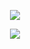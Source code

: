 <p align="center">
<img src="https://github-readme-stats.vercel.app/api?username=Tahahaha7&show_icons=true&theme=graywhite&bg_color=50,43cea2,185a9d&title_color=fff&text_color=fff&hide=contribs,issues" />
</p>
<p align="center">
<!--<img src="https://github-readme-stats.vercel.app/api/top-langs/?username=Tahahaha7&theme=graywhite&hide=python&layout=compact" />-->
</p>

<p align="center">
<img src="https://en405x9e9d2to88.m.pipedream.net" />
</p>
<!--e96443,904e95 eecda3,ef629f 43cea2,185a9d -->
